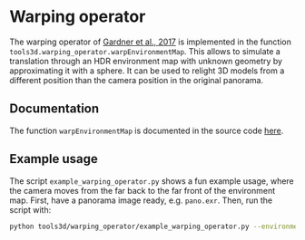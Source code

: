 # Warping operator

The warping operator of [Gardner et al., 2017](https://dl.acm.org/doi/10.1145/3130800.3130891) is implemented in the function `tools3d.warping_operator.warpEnvironmentMap`. This allows to simulate a translation through an HDR environment map with unknown geometry by approximating it with a sphere. It can be used to relight 3D models from a different position than the camera position in the original panorama.

## Documentation

The function `warpEnvironmentMap` is documented in the source code [here](__init__.py).

## Example usage

The script `example_warping_operator.py` shows a fun example usage, where the camera moves from the far back to the far front of the environment map. First, have a panorama image ready, e.g. `pano.exr`. Then, run the script with:

```bash
python tools3d/warping_operator/example_warping_operator.py --environment 'pano.exr'
```
